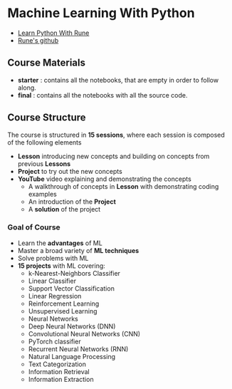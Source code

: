 # Machine Learning With Python
- [Learn Python With Rune](https://youtu.be/pQA6MGsXCNg)
- [Rune's github](https://github.com/LearnPythonWithRune/MachineLearningWithPython/tree/main/colab)


## Course Materials
- **starter** : contains all the notebooks, that are empty in order to follow along.
- **final** : contains all the notebooks with all the source code.


## Course Structure
The course is structured in **15 sessions**, where each session is composed of the following elements
  - **Lesson** introducing new concepts and building on concepts from previous **Lessons**
  - **Project** to try out the new concepts
  - **YouTube** video explaining and demonstrating the concepts
    - A walkthrough of concepts in **Lesson** with demonstrating coding examples
    - An introduction of the **Project**
    - A **solution** of the project


### Goal of Course
- Learn the **advantages** of ML
- Master a broad variety of **ML techniques**
- Solve problems with ML
- **15 projects** with ML covering:
  - k-Nearest-Neighbors Classifier
  - Linear Classifier
  - Support Vector Classification
  - Linear Regression
  - Reinforcement Learning
  - Unsupervised Learning
  - Neural Networks
  - Deep Neural Networks (DNN)
  - Convolutional Neural Networks (CNN)
  - PyTorch classifier
  - Recurrent Neural Networks (RNN)
  - Natural Language Processing
  - Text Categorization
  - Information Retrieval
  - Information Extraction
